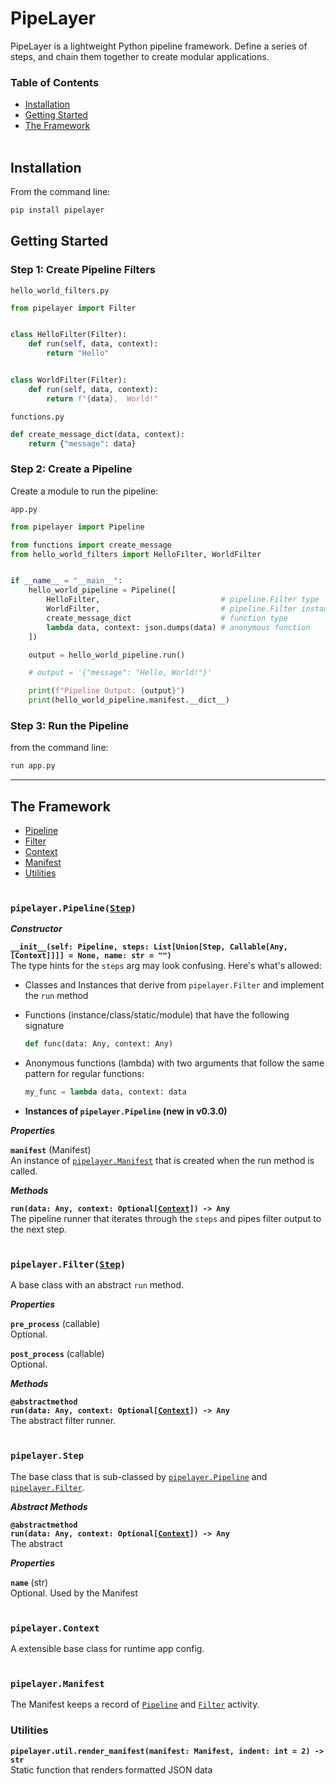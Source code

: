 # PipeLayer
PipeLayer is a lightweight Python pipeline framework. Define a series of steps, and chain them together to create modular applications.
<br>

### Table of Contents

* [Installation](#install)
* [Getting Started](#get-started)
* [The Framework](#framework)
<br><br>


<div id="install"></div>

## Installation

From the command line:
```sh
pip install pipelayer
```


<div id="get-started"></div>

## Getting Started

### Step 1: Create Pipeline Filters

`hello_world_filters.py`
```python
from pipelayer import Filter


class HelloFilter(Filter):
    def run(self, data, context):
        return "Hello"


class WorldFilter(Filter):
    def run(self, data, context):
        return f"{data},  World!"
```

`functions.py`
```python
def create_message_dict(data, context):
    return {"message": data}
```

### Step 2: Create a Pipeline
Create a module to run the pipeline:

`app.py`
```python
from pipelayer import Pipeline

from functions import create_message
from hello_world_filters import HelloFilter, WorldFilter


if __name__ = "__main__":
    hello_world_pipeline = Pipeline([
        HelloFilter,                           # pipeline.Filter type
        WorldFilter,                           # pipeline.Filter instance
        create_message_dict                    # function type
        lambda data, context: json.dumps(data) # anonymous function
    ])

    output = hello_world_pipeline.run()

    # output = '{"message": "Hello, World!"}'

    print(f"Pipeline Output: {output}")
    print(hello_world_pipeline.manifest.__dict__)

```

### Step 3: Run the Pipeline
from the command line:
```sh
run app.py
```

---

<div id="framework"></div>

## The Framework
* [Pipeline](#pipeline)
* [Filter](#filter)
* [Context](#context)
* [Manifest](#manifest)
* [Utilities](#utilities)
<br><br>


<div id="pipeline"></div>

### __`pipelayer.Pipeline(`[`Step`](#step)`)`__

***Constructor***

__`__init__(self: Pipeline, steps: List[Union[Step, Callable[Any, [Context]]]] = None, name: str = "")`__<br>
The type hints for the `steps` arg may look confusing. Here's what's allowed:

- Classes and Instances that derive from `pipelayer.Filter` and implement the `run` method
- Functions (instance/class/static/module) that have the following signature

  ```python
  def func(data: Any, context: Any)
  ```

- Anonymous functions (lambda) with two arguments that follow the same pattern for regular functions:

  ```python
  my_func = lambda data, context: data
  ```

- **Instances of `pipelayer.Pipeline` (new in v0.3.0)**

***Properties***

__`manifest`__ (Manifest)<br>
An instance of [`pipelayer.Manifest`](#manifest) that is created when the run method is called.

***Methods***

__`run(data: Any, context: Optional[`[`Context`](#context)`]) -> Any`__<br>
The pipeline runner that iterates through the `steps` and pipes filter output to the next step.
<br><br>


<div id="filter"></div>

### __`pipelayer.Filter(`[`Step`](#step)`)`__
A base class with an abstract `run` method.

***Properties***

__`pre_process`__ (callable)<br>
Optional.

__`post_process`__ (callable)<br>
Optional.

***Methods***

__`@abstractmethod`__<br>
__`run(data: Any, context: Optional[`[`Context`](#context)`]) -> Any`__<br>
The abstract filter runner.
<br><br>


<div id="step"></div>

### __`pipelayer.Step`__
The base class that is sub-classed by [`pipelayer.Pipeline`](#pipeline) and [`pipelayer.Filter`](#filter).

***Abstract Methods***

__`@abstractmethod`__<br>
__`run(data: Any, context: Optional[`[`Context`](#context)`]) -> Any`__<br>
The abstract

***Properties***

__`name`__ (str)<br>
Optional. Used by the Manifest
<br><br>


<div id="context"></div>

### __`pipelayer.Context`__
A extensible base class for runtime app config.
<br><br>


<div id="manifest"></div>

### __`pipelayer.Manifest`__
The Manifest keeps a record of [`Pipeline`](#pipeline) and [`Filter`](#filter) activity.


### Utilities

__`pipelayer.util.render_manifest(manifest: Manifest, indent: int = 2) -> str`__<br>
Static function that renders formatted JSON data

